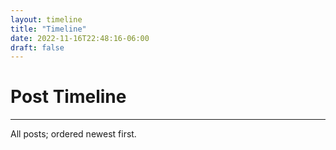 ```yaml
---
layout: timeline
title: "Timeline"
date: 2022-11-16T22:48:16-06:00
draft: false
---
```



# Post Timeline

---

All posts; ordered newest first.


